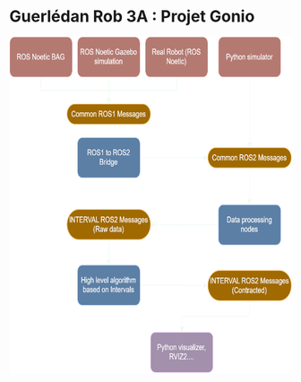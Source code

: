 # Guerlédan Rob 3A : Projet Gonio

<div style="text-align: center;">
  <img title="a title" alt="Alt text" src="gonio_ros_structure2.svg" style="height: 600px;">
</div>
